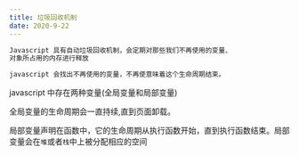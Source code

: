 ```yaml
---
title: 垃圾回收机制
date: 2020-9-22
---
```


```txt
Javascript 具有自动垃圾回收机制，会定期对那些我们不再使用的变量、
对象所占用的内存进行释放
``` 
```txt
javascript 会找出不再使用的变量，不再使意味着这个生命周期结束。
```
javascript 中存在两种变量(全局变量和局部变量)

全局变量的生命周期会一直持续,直到页面卸载。

局部变量声明在函数中，它的生命周期从执行函数开始，直到执行函数结束。局部变量会在`堆`或者`栈`中上被分配相应的空间